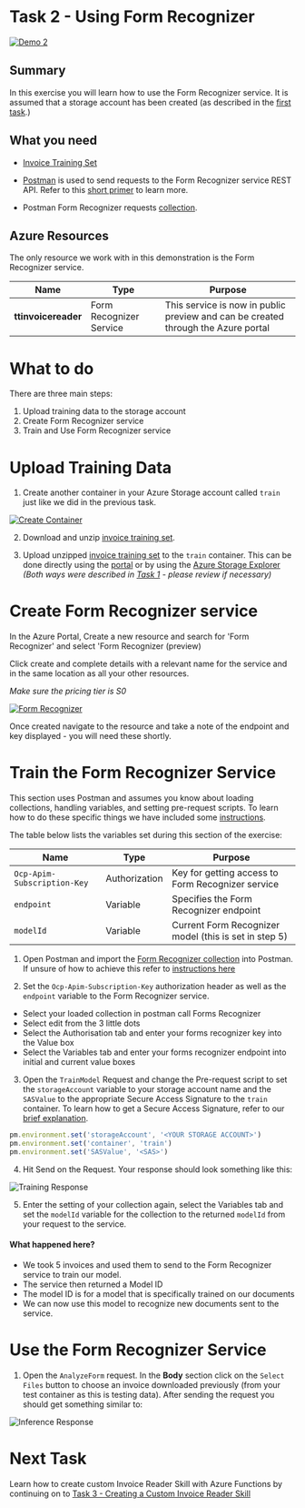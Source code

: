 # Task 2 - Using Form Recognizer

[![Demo 2](../images/demo2.png)](https://globaleventcdn.blob.core.windows.net/assets/aiml/aiml10/videos/Demo2.mp4 "Demo 2")

## Summary
In this exercise you will learn how to use the Form Recognizer service. It is assumed that a storage account has been created (as described in the [first task](workshop-task1.md).)


## What you need
- [Invoice Training Set](https://globaleventcdn.blob.core.windows.net/assets/aiml/aiml10/data/training.zip)

- [Postman](https://www.getpostman.com/) is used to send requests to the Form Recognizer service REST API. Refer to this [short primer](postman.md) to learn more.

- Postman Form Recognizer requests [collection](../src/Collections/Form_Recognizer.postman_collection.json).

## Azure Resources
The only resource we work with in this demonstration is the Form Recognizer service.


| Name                       | Type                            | Purpose                    |
| -------------------------- | ------------------------------- | ------------------------- |
| **ttinvoicereader**       | Form Recognizer Service         | This service is now in public preview and can be created through the Azure portal  |


# What to do

There are three main steps:
1. Upload training data to the storage account
2. Create Form Recognizer service
3. Train and Use Form Recognizer service

# Upload Training Data


1. Create another container in your Azure Storage account called `train` just like we did in the previous task.

[![Create Container](../images/create_container.png)](https://docs.microsoft.com/en-us/azure/storage/blobs/storage-quickstart-blobs-portal?WT.mc_id=msignitethetour2019-github-aiml10 "Create Container")

2. Download and unzip [invoice training set](https://globaleventcdn.blob.core.windows.net/assets/aiml/aiml10/data/training.zip).

3. Upload unzipped [invoice training set](https://globaleventcdn.blob.core.windows.net/assets/aiml/aiml10/data/training.zip) to the `train` container. This can be done directly using the [portal](https://docs.microsoft.com/en-us/azure/storage/blobs/storage-quickstart-blobs-portal?WT.mc_id=msignitethetour2019-github-aiml10#upload-a-block-blob) or by using the [Azure Storage Explorer](https://docs.microsoft.com/en-us/azure/vs-azure-tools-storage-explorer-blobs?WT.mc_id=msignitethetour2019-github-aiml10) *(Both ways were described in [Task 1](workshop-task1.md) - please review if necessary)*

# Create Form Recognizer service

In the Azure Portal, Create a new resource and search for 'Form Recognizer' and select 'Form Recognizer (preview)

Click create and complete details with a relevant name for the service and in the same location as all your other resources. 

*Make sure the pricing tier is S0*

[![Form Recognizer](../images/form_recognizer.png)](https://docs.microsoft.com/en-us/azure/cognitive-services/form-recognizer/overview?WT.mc_id=msignitethetour2019-github-aiml10#request-access "Form Recognizer")

Once created navigate to the resource and take a note of the endpoint and key displayed - you will need these shortly.

# Train the Form Recognizer Service

This section uses Postman and assumes you know about loading collections, handling variables, and setting pre-request scripts. To learn how to do these specific things we have included some [instructions](postman.md).

The table below lists the variables set during this section of the exercise:

| Name                       | Type                            | Purpose                    |
| -------------------------- | ------------------------------- | ------------------------- |
| `Ocp-Apim-Subscription-Key`       | Authorization         | Key for getting access to Form Recognizer service  |
| `endpoint`       | Variable         | Specifies the Form Recognizer endpoint  |
| `modelId`       | Variable         | Current Form Recognizer model (this is set in step 5)  |

1. Open Postman and import the [Form Recognizer collection](src/Collections/Form_Recognizer.postman_collection.json) into Postman. If unsure of how to achieve this refer to [instructions here](../postman.md)

2. Set the `Ocp-Apim-Subscription-Key` authorization header as well as the `endpoint` variable to the Form Recognizer service.

* Select your loaded collection in postman call Forms Recognizer
* Select edit from the 3 little dots
* Select the Authorisation tab and enter your forms recognizer key into the Value box
* Select the Variables tab and enter your forms recognizer endpoint into initial and current value boxes

3. Open the `TrainModel` Request and change the Pre-request script to set the `storageAccount` variable to your storage account name and the `SASValue` to the appropriate Secure Access Signature to the `train` container. To learn how to get a Secure Access Signature, refer to our [brief explanation](sas.md).

```javascript
pm.environment.set('storageAccount', '<YOUR STORAGE ACCOUNT>')
pm.environment.set('container', 'train')
pm.environment.set('SASValue', '<SAS>')
```

4. Hit Send on the Request. Your response should look something like this:

![Training Response](../images/form_training.png "Training Response")

5. Enter the setting of your collection again, select the Variables tab and set the `modelId` variable for the collection to the returned `modelId` from your request to the service.

#### What happened here? 

* We took 5 invoices and used them to send to the Form Recognizer service to train our model. 
* The service then returned a Model ID 
* The model ID is for a model that is specifically trained on our documents
* We can now use this model to recognize new documents sent to the service.


# Use the Form Recognizer Service

1. Open the `AnalyzeForm` request. In the **Body** section click on the `Select Files` button to choose an invoice downloaded previously (from your test container as this is testing data). After sending the request you should get something similar to:

![Inference Response](../images/form_inference.png "Inference Response")

# Next Task
Learn how to create custom Invoice Reader Skill with Azure Functions by continuing on to [Task 3 - Creating a Custom Invoice Reader Skill](workshop-task3.md)
